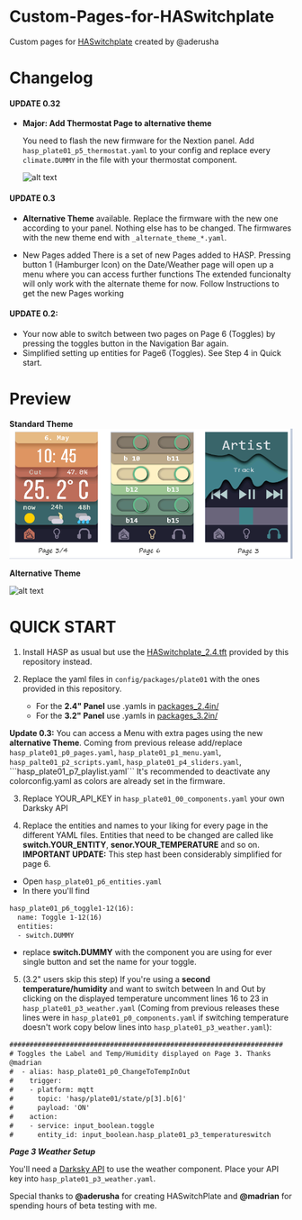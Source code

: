 # Custom-Pages-for-HASwitchplate
Custom pages for [HASwitchplate](https://github.com/aderusha/HASwitchPlate) created by @aderusha

Changelog
====
#### UPDATE 0.32
- **Major: Add Thermostat Page to alternative theme**

  You need to flash the new firmware for the Nextion panel. 
  Add ```hasp_plate01_p5_thermostat.yaml``` to your config and replace every ```climate.DUMMY``` in the file with your thermostat component.

  ![alt text](https://raw.githubusercontent.com/zonko16/Custom-Pages-for-HASwitchplate/beta/Thermostat.png)
     
#### UPDATE 0.3
- **Alternative Theme** available.
  Replace the firmware with the new one according to your panel. Nothing else has to be changed. The firmwares with the new theme end with ```_alternate_theme_*.yaml```.

- New Pages added
  There is a set of new Pages added to HASP.
  Pressing button 1 (Hamburger Icon) on the Date/Weather page will open up a menu where you can access further functions
  The extended funcionalty will only work with the alternate theme for now. Follow Instructions to get the new Pages working

#### UPDATE 0.2:  
- Your now able to switch between two pages on Page 6 (Toggles) by pressing the toggles button in the Navigation Bar again.
- Simplified setting up entities for Page6 (Toggles). See Step 4 in Quick start.

Preview
===
**Standard Theme**
![alt text](https://raw.githubusercontent.com/zonko16/Custom-Pages-for-HASwitchplate/master/Preview.png)

**Alternative Theme**

![alt text](https://raw.githubusercontent.com/zonko16/Custom-Pages-for-HASwitchplate/beta/preview_alternate_theme.png)


QUICK START
=====

1. Install HASP as usual but use the [HASwitchplate_2.4.tft](https://github.com/zonko16/Custom-Pages-for-HASwitchplate/blob/master/Nextion%20HMI/HASwitchPlate_2.4.tft) provided by this repository instead. 

2. Replace the yaml files in ```config/packages/plate01``` with the ones provided in this repository.
    - For the **2.4" Panel** use .yamls in [packages_2.4in/](https://github.com/zonko16/Custom-Pages-for-HASwitchplate/tree/master/packages_2.4in) 
    - For the **3.2" Panel** use .yamls in [packages_3.2in/](https://github.com/zonko16/Custom-Pages-for-HASwitchplate/tree/master/packages_3.2in)

  **Update 0.3:** You can access a Menu with extra pages using the new **alternative Theme**.
  Coming from previous release add/replace ```hasp_plate01_p0_pages.yaml```, ```hasp_plate01_p1_menu.yaml```, ```hasp_palte01_p2_scripts.yaml```, ```hasp_plate01_p4_sliders.yaml```, ```hasp_plate01_p7_playlist.yaml´``
  It's recommended to deactivate any colorconfig.yaml as colors are already set in the firmware.

3. Replace YOUR_API_KEY in ```hasp_plate01_00_components.yaml``` your own Darksky API 

4. Replace the entities and names to your liking for every page in the different YAML files.
Entities that need to be changed are called like **switch.YOUR_ENTITY**, **senor.YOUR_TEMPERATURE** and so on.
**IMPORTANT UPDATE:** This step hast been considerably simplified for page 6. 
- Open ```hasp_plate01_p6_entities.yaml```
- In there you'll find 
```
hasp_plate01_p6_toggle1-12(16):
  name: Toggle 1-12(16)
  entities:
  - switch.DUMMY
```
- replace **switch.DUMMY** with the component you are using for ever single button and set the name for your toggle.

5. (3.2" users skip this step) If you're using a **second temperature/humidity** and want to switch between In and  Out by clicking on the displayed temperature uncomment lines 16 to 23 in ```hasp_plate01_p3_weather.yaml```
(Coming from previous releases these lines were in ```hasp_plate01_p0_components.yaml``` if switching temperature doesn't work copy below lines into ```hasp_plate01_p3_weather.yaml```):

```
####################################################################
# Toggles the Label and Temp/Humidity displayed on Page 3. Thanks @madrian
#  - alias: hasp_plate01_p0_ChangeToTempInOut
#    trigger:
#    - platform: mqtt
#      topic: 'hasp/plate01/state/p[3].b[6]'
#      payload: 'ON' 
#    action:
#    - service: input_boolean.toggle
#      entity_id: input_boolean.hasp_plate01_p3_temperatureswitch
```




**_Page 3 Weather Setup_**

You'll need a [Darksky API](https://darksky.net/dev) to use the weather component. Place your API key into ```hasp_plate01_p3_weather.yaml```. 

Special thanks to **@aderusha** for creating HASwitchPlate and **@madrian** for spending hours of beta testing with me. 




